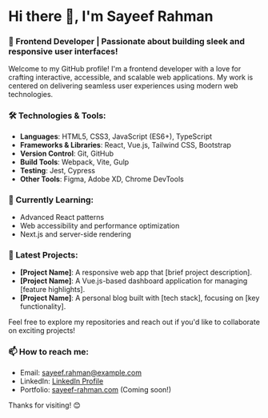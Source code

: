 # Hi there 👋, I'm Sayeef Rahman

### 🚀 Frontend Developer | Passionate about building sleek and responsive user interfaces!

Welcome to my GitHub profile! I'm a frontend developer with a love for crafting interactive, accessible, and scalable web applications. My work is centered on delivering seamless user experiences using modern web technologies.

### 🛠️ Technologies & Tools:
- **Languages**: HTML5, CSS3, JavaScript (ES6+), TypeScript
- **Frameworks & Libraries**: React, Vue.js, Tailwind CSS, Bootstrap
- **Version Control**: Git, GitHub
- **Build Tools**: Webpack, Vite, Gulp
- **Testing**: Jest, Cypress
- **Other Tools**: Figma, Adobe XD, Chrome DevTools

### 🌱 Currently Learning:
- Advanced React patterns
- Web accessibility and performance optimization
- Next.js and server-side rendering

### 📝 Latest Projects:
- **[Project Name]**: A responsive web app that [brief project description].
- **[Project Name]**: A Vue.js-based dashboard application for managing [feature highlights].
- **[Project Name]**: A personal blog built with [tech stack], focusing on [key functionality].

Feel free to explore my repositories and reach out if you'd like to collaborate on exciting projects!

### 📫 How to reach me:
- Email: sayeef.rahman@example.com
- LinkedIn: [LinkedIn Profile](https://www.linkedin.com/in/sayeef-rahman/)
- Portfolio: [sayeef-rahman.com](https://sayeef-rahman.com) (Coming soon!)

Thanks for visiting! 😊
